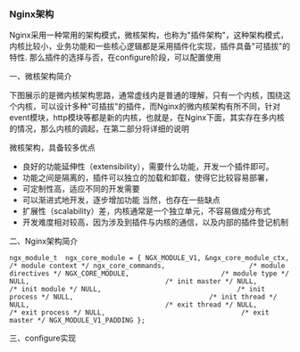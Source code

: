 ### Nginx架构

Nginx采用一种常用的架构模式，微核架构，也称为"插件架构"，这种架构模式，内核比较小，业务功能和一些核心逻辑都是采用插件化实现，插件具备"可插拔"的特性. 那么插件的选择与否，在configure阶段，可以配置使用

一、微核架构简介

下图展示的是微内核架构思路，通常虚线内是普通的理解，只有一个内核，围绕这个内核，可以设计多种"可插拔"的插件，而Nginx的微内核架构有所不同，针对event模块，http模块等都是新的内核，也就是，在Nginx下面，其实存在多内核的情况，那么内核的调起，在第二部分将详细的说明





微核架构，具备较多优点
* 良好的功能延伸性（extensibility），需要什么功能，开发一个插件即可。
* 功能之间是隔离的，插件可以独立的加载和卸载，使得它比较容易部署，
* 可定制性高，适应不同的开发需要
* 可以渐进式地开发，逐步增加功能
当然，也存在一些缺点
* 扩展性（scalability）差，内核通常是一个独立单元，不容易做成分布式
* 开发难度相对较高，因为涉及到插件与内核的通信，以及内部的插件登记机制

二、Nginx架构简介

`ngx_module_t  ngx_core_module = {
    NGX_MODULE_V1,
    &ngx_core_module_ctx,                  /* module context */
    ngx_core_commands,                     /* module directives */
    NGX_CORE_MODULE,                       /* module type */
    NULL,                                  /* init master */
    NULL,                                  /* init module */
    NULL,                                  /* init process */
    NULL,                                  /* init thread */
    NULL,                                  /* exit thread */
    NULL,                                  /* exit process */
    NULL,                                  /* exit master */
    NGX_MODULE_V1_PADDING
};`



三、configure实现



